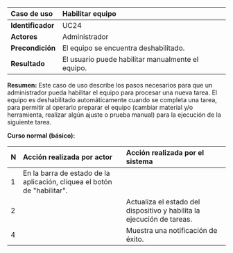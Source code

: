 | **Caso de uso**      | **Habilitar equipo** |
| :---        | :---        |
| **Identificador**      | UC24 |
| **Actores**      | Administrador |
| **Precondición**   | El equipo se encuentra deshabilitado. |
| **Resultado**   | El usuario puede habilitar manualmente el equipo. |

**Resumen:**
Este caso de uso describe los pasos necesarios para que un administrador pueda habilitar el equipo para procesar una nueva tarea. El equipo es deshabilitado automáticamente cuando se completa una tarea, para permitir al operario preparar el equipo (cambiar material y/o herramienta, realizar algún ajuste o prueba manual) para la ejecución de la siguiente tarea.

**Curso normal (básico):**

| **N**      | **Acción realizada por actor** | **Acción realizada por el sistema** |
| :---        | :---        | :---        |
| 1      | En la barra de estado de la aplicación, cliquea el botón de "habilitar". |  |
| 2      |  | Actualiza el estado del dispositivo y habilita la ejecución de tareas. |
| 4      |  | Muestra una notificación de éxito. |

